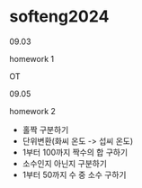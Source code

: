 # softeng2024

09.03

homework 1

OT

09.05

homework 2
- 홀짝 구분하기
- 단위변환(화씨 온도 -> 섭씨 온도)
- 1부터 100까지 짝수의 합 구하기
- 소수인지 아닌지 구분하기
- 1부터 50까지 수 중 소수 구하기
